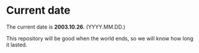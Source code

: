 # Current date

The current date is **2003.10.26.** (YYYY.MM.DD.)

This repository will be good when the world ends, so we will know how long it lasted.